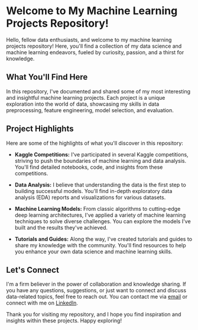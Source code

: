 # Welcome to My Machine Learning Projects Repository!

Hello, fellow data enthusiasts, and welcome to my machine learning projects repository! Here, you'll find a collection of my data science and machine learning endeavors, fueled by curiosity, passion, and a thirst for knowledge.

## What You'll Find Here
In this repository, I've documented and shared some of my most interesting and insightful machine learning projects. Each project is a unique exploration into the world of data, showcasing my skills in data preprocessing, feature engineering, model selection, and evaluation.

## Project Highlights
Here are some of the highlights of what you'll discover in this repository:

- **Kaggle Competitions:** I've participated in several Kaggle competitions, striving to push the boundaries of machine learning and data analysis. You'll find detailed notebooks, code, and insights from these competitions.

- **Data Analysis:** I believe that understanding the data is the first step to building successful models. You'll find in-depth exploratory data analysis (EDA) reports and visualizations for various datasets.

- **Machine Learning Models:** From classic algorithms to cutting-edge deep learning architectures, I've applied a variety of machine learning techniques to solve diverse challenges. You can explore the models I've built and the results they've achieved.

- **Tutorials and Guides:** Along the way, I've created tutorials and guides to share my knowledge with the community. You'll find resources to help you enhance your own data science and machine learning skills.

## Let's Connect
I'm a firm believer in the power of collaboration and knowledge sharing. If you have any questions, suggestions, or just want to connect and discuss data-related topics, feel free to reach out. You can contact me via [email](devikasanthosh0499@gmail.com) or connect with me on [LinkedIn](https://www.linkedin.com/in/devikasanthosh-a3578b231/).

Thank you for visiting my repository, and I hope you find inspiration and insights within these projects. Happy exploring!

